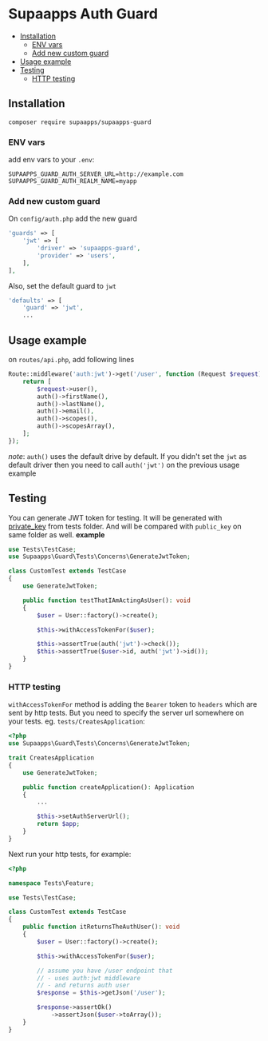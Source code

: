 # Supaapps Auth Guard <!-- omit in toc -->

- [Installation](#installation)
  - [ENV vars](#env-vars)
  - [Add new custom guard](#add-new-custom-guard)
- [Usage example](#usage-example)
- [Testing](#testing)
  - [HTTP testing](#http-testing)

## Installation

`composer require supaapps/supaapps-guard`

### ENV vars

add env vars to your `.env`:

```env
SUPAAPPS_GUARD_AUTH_SERVER_URL=http://example.com
SUPAAPPS_GUARD_AUTH_REALM_NAME=myapp
```

### Add new custom guard

On `config/auth.php` add the new guard

```php
'guards' => [
    'jwt' => [
        'driver' => 'supaapps-guard',
        'provider' => 'users',
    ],
],
```

Also, set the default guard to `jwt`

```php
'defaults' => [
    'guard' => 'jwt',
    ...
```

## Usage example

on `routes/api.php`, add following lines

```php
Route::middleware('auth:jwt')->get('/user', function (Request $request) {
    return [
        $request->user(),
        auth()->firstName(),
        auth()->lastName(),
        auth()->email(),
        auth()->scopes(),
        auth()->scopesArray(),
    ];
});
```

*note*: `auth()` uses the default drive by default. If you didn't set the `jwt` as default driver then you need to call `auth('jwt')` on the previous usage example

## Testing

You can generate JWT token for testing. It will be generated with [private_key](./tests/keys/private_key) from tests folder. And will be compared with `public_key` on same folder as well. **example**

```php
use Tests\TestCase;
use Supaapps\Guard\Tests\Concerns\GenerateJwtToken;

class CustomTest extends TestCase
{
    use GenerateJwtToken;

    public function testThatIAmActingAsUser(): void
    {
        $user = User::factory()->create();

        $this->withAccessTokenFor($user);

        $this->assertTrue(auth('jwt')->check());
        $this->assertTrue($user->id, auth('jwt')->id());
    }
}
```

### HTTP testing

`withAccessTokenFor` method is adding the `Bearer` token to `headers` which are sent by http tests. But you need to specify the server url somewhere on your tests. eg. `tests/CreatesApplication`:

```php
<?php
use Supaapps\Guard\Tests\Concerns\GenerateJwtToken;

trait CreatesApplication
{
    use GenerateJwtToken;

    public function createApplication(): Application
    {
        ...

        $this->setAuthServerUrl();
        return $app;
    }
}
```

Next run your http tests, for example:

```php
<?php

namespace Tests\Feature;

use Tests\TestCase;

class CustomTest extends TestCase
{
    public function itReturnsTheAuthUser(): void
    {
        $user = User::factory()->create();

        $this->withAccessTokenFor($user);

        // assume you have /user endpoint that
        // - uses auth:jwt middleware
        // - and returns auth user
        $response = $this->getJson('/user');

        $response->assertOk()
            ->assertJson($user->toArray());
    }
}
```
